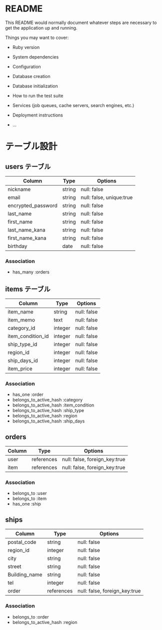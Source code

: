 # README

This README would normally document whatever steps are necessary to get the
application up and running.

Things you may want to cover:

* Ruby version

* System dependencies

* Configuration

* Database creation

* Database initialization

* How to run the test suite

* Services (job queues, cache servers, search engines, etc.)

* Deployment instructions


* ...
# テーブル設計

## users テーブル

| Column             | Type   | Options     |
| ------------------ | ------ | ----------- |
| nickname           | string | null: false |
| email              | string | null: false, unique:true |
| encrypted_password | string | null: false |
| last_name          | string | null: false |
| first_name         | string | null: false |
| last_name_kana     | string | null: false |
| first_name_kana    | string | null: false |
| birthday           | date   | null: false |

### Association

- has_many :orders

## items テーブル

| Column             | Type   | Options     |
| ------------------ | ------ | ----------- |
| item_name          | string | null: false |
| item_memo          | text   | null: false |
| category_id        | integer| null: false |
| item_condition_id  | integer| null: false |
| ship_type_id       | integer| null: false |
| region_id          | integer| null: false |
| ship_days_id       | integer| null: false |
| item_price         | integer| null: false |

### Association

- has_one   :order
- belongs_to_active_hash :category
- belongs_to_active_hash :item_condition
- belongs_to_active_hash :ship_type
- belongs_to_active_hash :region
- belongs_to_active_hash :ship_days

## orders

| Column             | Type   | Options     |
| ------------------ | ------ | ----------- |
| user               | references | null: false, foreign_key:true |
| item               | references | null: false, foreign_key:true |

### Association

- belongs_to :user
- belongs_to :item
- has_one    :ship

## ships

| Column             | Type   | Options     |
| ------------------ | ------ | ----------- |
| postal_code        | string | null: false |
| region_id          | integer| null: false |
| city               | string | null: false |
| street             | string | null: false |
| Building_name      | string | null: false |
| tel                | integer| null: false |
| order              | references | null: false, foreign_key:true |


### Association

- belongs_to :order
- belongs_to_active_hash :region